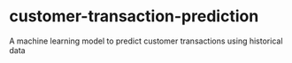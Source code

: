 # customer-transaction-prediction
A machine learning model to predict customer transactions using historical data
